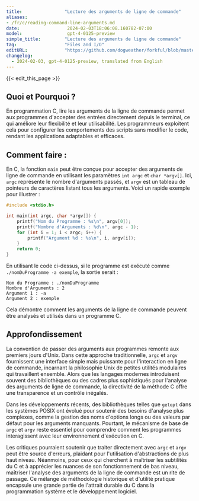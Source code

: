 ```yaml
---
title:                "Lecture des arguments de ligne de commande"
aliases:
- /fr/c/reading-command-line-arguments.md
date:                  2024-02-03T18:06:08.160782-07:00
model:                 gpt-4-0125-preview
simple_title:         "Lecture des arguments de ligne de commande"
tag:                  "Files and I/O"
editURL:              "https://github.com/dogweather/forkful/blob/master/content/fr/c/reading-command-line-arguments.md"
changelog:
  - 2024-02-03, gpt-4-0125-preview, translated from English
---
```


{{< edit_this_page >}}

## Quoi et Pourquoi ?

En programmation C, lire les arguments de la ligne de commande permet aux programmes d'accepter des entrées directement depuis le terminal, ce qui améliore leur flexibilité et leur utilisabilité. Les programmeurs exploitent cela pour configurer les comportements des scripts sans modifier le code, rendant les applications adaptables et efficaces.

## Comment faire :

En C, la fonction `main` peut être conçue pour accepter des arguments de ligne de commande en utilisant les paramètres `int argc` et `char *argv[]`. Ici, `argc` représente le nombre d'arguments passés, et `argv` est un tableau de pointeurs de caractères listant tous les arguments. Voici un rapide exemple pour illustrer :

```c
#include <stdio.h>

int main(int argc, char *argv[]) {
    printf("Nom du Programme : %s\n", argv[0]);
    printf("Nombre d'Arguments : %d\n", argc - 1);
    for (int i = 1; i < argc; i++) {
        printf("Argument %d : %s\n", i, argv[i]);
    }
    return 0;
}
```

En utilisant le code ci-dessus, si le programme est exécuté comme `./nomDuProgramme -a exemple`, la sortie serait :

```
Nom du Programme : ./nomDuProgramme
Nombre d'Arguments : 2
Argument 1 : -a
Argument 2 : exemple
```

Cela démontre comment les arguments de la ligne de commande peuvent être analysés et utilisés dans un programme C.

## Approfondissement

La convention de passer des arguments aux programmes remonte aux premiers jours d'Unix. Dans cette approche traditionnelle, `argc` et `argv` fournissent une interface simple mais puissante pour l'interaction en ligne de commande, incarnant la philosophie Unix de petites utilités modulaires qui travaillent ensemble. Alors que les langages modernes introduisent souvent des bibliothèques ou des cadres plus sophistiqués pour l'analyse des arguments de ligne de commande, la directivité de la méthode C offre une transparence et un contrôle inégalés.

Dans les développements récents, des bibliothèques telles que `getopt` dans les systèmes POSIX ont évolué pour soutenir des besoins d'analyse plus complexes, comme la gestion des noms d'options longs ou des valeurs par défaut pour les arguments manquants. Pourtant, le mécanisme de base de `argc` et `argv` reste essentiel pour comprendre comment les programmes interagissent avec leur environnement d'exécution en C.

Les critiques pourraient soutenir que traiter directement avec `argc` et `argv` peut être source d'erreurs, plaidant pour l'utilisation d'abstractions de plus haut niveau. Néanmoins, pour ceux qui cherchent à maîtriser les subtilités du C et à apprécier les nuances de son fonctionnement de bas niveau, maîtriser l'analyse des arguments de la ligne de commande est un rite de passage. Ce mélange de méthodologie historique et d'utilité pratique encapsule une grande partie de l'attrait durable du C dans la programmation système et le développement logiciel.
